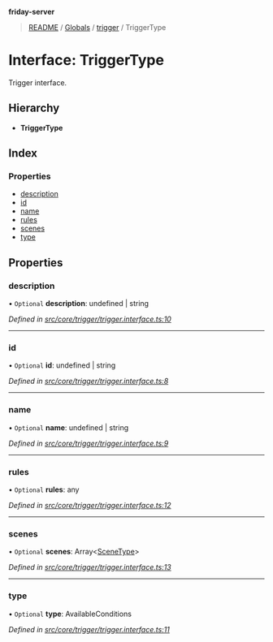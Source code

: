 **friday-server**

> [README](../README.md) / [Globals](../globals.md) / [trigger](../modules/trigger.md) / TriggerType

# Interface: TriggerType

Trigger interface.

## Hierarchy

* **TriggerType**

## Index

### Properties

* [description](trigger.triggertype.md#description)
* [id](trigger.triggertype.md#id)
* [name](trigger.triggertype.md#name)
* [rules](trigger.triggertype.md#rules)
* [scenes](trigger.triggertype.md#scenes)
* [type](trigger.triggertype.md#type)

## Properties

### description

• `Optional` **description**: undefined \| string

*Defined in [src/core/trigger/trigger.interface.ts:10](https://github.com/friday-ai/friday/blob/cd1d9b5/server/src/core/trigger/trigger.interface.ts#L10)*

___

### id

• `Optional` **id**: undefined \| string

*Defined in [src/core/trigger/trigger.interface.ts:8](https://github.com/friday-ai/friday/blob/cd1d9b5/server/src/core/trigger/trigger.interface.ts#L8)*

___

### name

• `Optional` **name**: undefined \| string

*Defined in [src/core/trigger/trigger.interface.ts:9](https://github.com/friday-ai/friday/blob/cd1d9b5/server/src/core/trigger/trigger.interface.ts#L9)*

___

### rules

• `Optional` **rules**: any

*Defined in [src/core/trigger/trigger.interface.ts:12](https://github.com/friday-ai/friday/blob/cd1d9b5/server/src/core/trigger/trigger.interface.ts#L12)*

___

### scenes

• `Optional` **scenes**: Array\<[SceneType](scene.scenetype.md)>

*Defined in [src/core/trigger/trigger.interface.ts:13](https://github.com/friday-ai/friday/blob/cd1d9b5/server/src/core/trigger/trigger.interface.ts#L13)*

___

### type

• `Optional` **type**: AvailableConditions

*Defined in [src/core/trigger/trigger.interface.ts:11](https://github.com/friday-ai/friday/blob/cd1d9b5/server/src/core/trigger/trigger.interface.ts#L11)*
